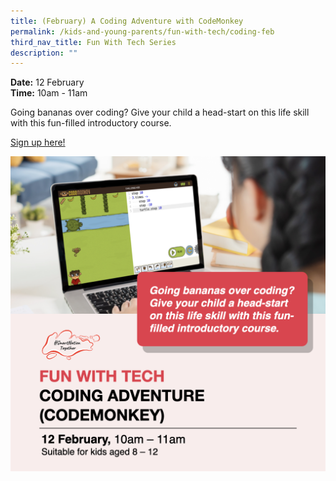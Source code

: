 ```yaml
---
title: (February) A Coding Adventure with CodeMonkey
permalink: /kids-and-young-parents/fun-with-tech/coding-feb
third_nav_title: Fun With Tech Series
description: ""
---
```

**Date:** 12 February
<br> **Time:** 10am - 11am

Going bananas over coding? Give your child a head-start on this life skill with this fun-filled introductory course. 

[Sign up here! ](https://go.gov.sg/kypcodemonkey-feb22)

![Kids Coding Workshop in February](/images/KidsCoding.png)